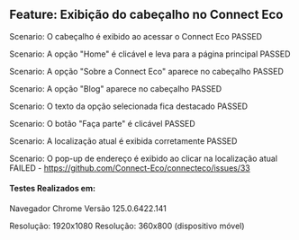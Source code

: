 ## Feature: Exibição do cabeçalho no Connect Eco

  Scenario: O cabeçalho é exibido ao acessar o Connect Eco PASSED
  
  Scenario: A opção "Home" é clicável e leva para a página principal PASSED
  
  Scenario: A opção "Sobre a Connect Eco" aparece no cabeçalho PASSED
  
  Scenario: A opção "Blog" aparece no cabeçalho PASSED
  
  Scenario: O texto da opção selecionada fica destacado PASSED
  
  Scenario: O botão "Faça parte" é clicável PASSED
  
  Scenario: A localização atual é exibida corretamente PASSED
  
  Scenario: O pop-up de endereço é exibido ao clicar na localização atual FAILED  - https://github.com/Connect-Eco/connecteco/issues/33

  #### Testes Realizados em:

  Navegador Chrome Versão 125.0.6422.141 
  
  Resolução: 1920x1080
  Resolução: 360x800 (dispositivo móvel)
